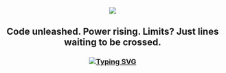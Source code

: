 <div align="center">
  <img src="https://github.com/Alviura/Alviura/blob/main/206306.gif" />
  </br>
  <h2>Code unleashed. Power rising. Limits? Just lines waiting to be crossed.</h2>
</h2>
</div>
<h3 align="center">
<a href="https://git.io/typing-svg"><img src="https://readme-typing-svg.demolab.com?  font=Roboto&size=38&pause=1000&color=61DAA3FF&center=true&width=1007&height=80&lines=The+name+is+Alvin;A+force+to+be+recokned+within+the+tech+world;Relentless,+Unstoppable,+and+driven+by+hunger+to+transend+every+boundary."alt="Typing SVG" /></a>
</h3>
